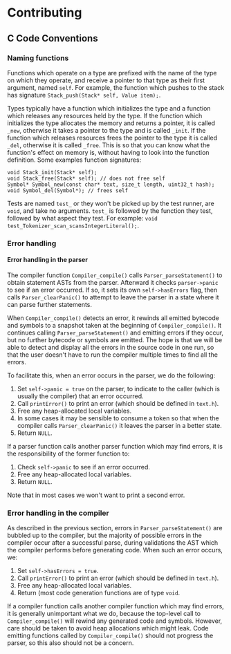 # Contributing

## C Code Conventions

### Naming functions

Functions which operate on a type are prefixed with the name of the type on
which they operate, and receive a pointer to that type as their first
argument, named `self`. For example, the function which pushes to the
stack has signature `Stack_push(Stack* self, Value item);`.

Types typically have a function which initializes the type and a function
which releases any resources held by the type. If the function which
initializes the type allocates the memory and returns a pointer, it is
called `_new`, otherwise it takes a pointer to the type and is called `_init`.
If the function which releases resources frees the pointer to the type it
is called `_del`, otherwise it is called `_free`. This is so that you can
know what the function's effect on memory is, without having to look into
the function definition. Some examples function signatures:

```
void Stack_init(Stack* self);
void Stack_free(Stack* self); // does not free self
Symbol* Symbol_new(const char* text, size_t length, uint32_t hash);
void Symbol_del(Symbol*); // frees self
```

Tests are named `test_` or they won't be picked up by the test runner,
are `void`, and take no arguments. `test_` is followed by the function they
test, followed by what aspect they test. For example:
`void test_Tokenizer_scan_scansIntegerLiteral();`.

### Error handling
#### Error handling in the parser

The compiler function `Compiler_compile()` calls `Parser_parseStatement()`
to obtain statement ASTs from the parser. Afterward it checks `parser->panic`
to see if an error occurred. If so, it sets its own `self->hasErrors` flag,
then calls `Parser_clearPanic()` to attempt to leave the parser in a state
where it can parse further statements.

When `Compiler_compile()` detects an error, it rewinds all emitted bytecode
and symbols to a snapshot taken at the beginning of `Compiler_compile()`.
It continues calling `Parser_parseStatement()` and emitting errors if they
occur, but no further bytecode or symbols are emitted. The hope is that we
will be able to detect and display all the errors in the source code in one
run, so that the user doesn't have to run the compiler multiple times to find
all the errors.

To facilitate this, when an error occurs in the parser, we do the following:

1. Set `self->panic = true` on the parser, to indicate to the caller
   (which is usually the compiler) that an error occurred.
2. Call `printError()` to print an error (which should be defined in
   `text.h`).
3. Free any heap-allocated local variables.
4. In some cases it may be sensible to consume a token so that when the
   compiler calls `Parser_clearPanic()` it leaves the parser in a better
   state.
5. Return `NULL`.

If a parser function calls another parser function which may find errors,
it is the responsibility of the former function to:

1. Check `self->panic` to see if an error occurred.
2. Free any heap-allocated local variables.
3. Return `NULL`.

Note that in most cases we won't want to print a second error.

### Error handling in the compiler
As described in the previous section, errors in `Parser_parseStatement()`
are bubbled up to the compiler, but the majority of possible errors in the
compiler occur after a successful parse, during validations the AST which
the compiler performs before generating code. When such an error occurs, we:

1. Set `self->hasErrors = true`.
2. Call `printError()` to print an error (which should be defined in
   `text.h`).
3. Free any heap-allocated local variables.
4. Return (most code generation functions are of type `void`.

If a compiler function calls another compiler function which may find errors,
it is generally unimportant what we do, because the top-level call to
`Compiler_compile()` will rewind any generated code and symbols. However,
care should be taken to avoid heap allocations which might leak. Code
emitting functions called by `Compiler_compile()` should not progress the
parser, so this also should not be a concern.
